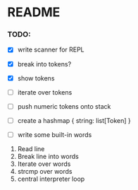 # README



### TODO:
- [x] write scanner for REPL
- [x] break into tokens?
- [x] show tokens
- [ ] iterate over tokens
- [ ] push numeric tokens onto stack
- [ ] create a hashmap { string: list[Token] }
- [ ] write some built-in words


1. Read line
2. Break line into words
3. Iterate over words
4. strcmp over words
5. central interpreter loop